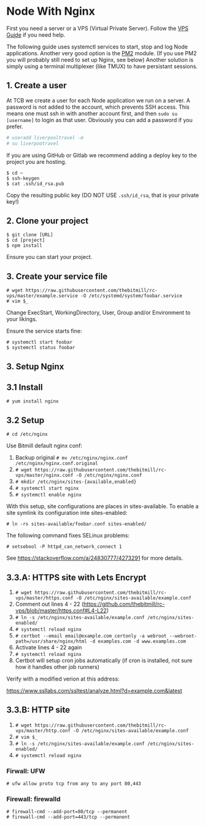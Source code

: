 # Node With Nginx

First you need a server or a VPS (Virtual Private Server).
Follow the [VPS Guide](hosting/vps.md) if you need help.

The following guide uses systemctl services to start, stop and log Node
applications. Another very good option is the
[PM2](https://github.com/Unitech/pm2) module. (If you use PM2 you will probably
still need to set up Nginx, see below) Another solution is simply using a
terminal multiplexer (like TMUX) to have persistant sessions.

## 1. Create a user

At TCB we create a user for each Node application we run on a server.
A password is not added to the account, which prevents SSH access.
This means one must ssh in with another account first, and then `sudo su [username]`
to login as that user. Obviously you can add a password if you prefer.

```sh
# useradd liverpooltravel -m
# su liverpootravel
```

If you are using GitHub or Gitlab we recommend adding a deploy key
to the project you are hosting.

```
$ cd ~
$ ssh-keygen
$ cat .ssh/id_rsa.pub
```

Copy the resulting public key (DO NOT USE `.ssh/id_rsa`, that is your private
key!)

## 2. Clone your project

```
$ git clone [URL]
$ cd [project]
$ npm install
```

Ensure you can start your project.

## 3. Create your service file

```
# wget https://raw.githubusercontent.com/thebitmill/rc-vps/master/example.service -O /etc/systemd/system/foobar.service 
# vim $_
```

Change ExecStart, WorkingDirectory, User, Group and/or Environment to your
likings.

Ensure the service starts fine:

```
# systemctl start foobar
$ systemctl status foobar
```

## 3. Setup Nginx

## 3.1 Install

```
# yum install nginx
```

## 3.2 Setup

```
# cd /etc/nginx
```

Use Bitmill default nginx conf:

1. Backup original `# mv /etc/nginx/nginx.conf /etc/nginx/nginx.conf.original`
2. `# wget https://raw.githubusercontent.com/thebitmill/rc-vps/master/nginx.conf -O /etc/nginx/nginx.conf`
3. `# mkdir /etc/nginx/sites-{available,enabled}`
4. `# systemctl start nginx`
4. `# systemctl enable nginx`

With this setup, site configurations are places in sites-available. 
To enable a site symlink its configuration inte sites-enabled:

```
# ln -rs sites-available/foobar.conf sites-enabled/
```

The following command fixes SELinux problems:

```
# setsebool -P httpd_can_network_connect 1
```

See <https://stackoverflow.com/a/24830777/4273291> for more details.

## 3.3.A: HTTPS site with Lets Encrypt

1. `# wget https://raw.githubusercontent.com/thebitmill/rc-vps/master/https.conf -O /etc/nginx/sites-available/example.conf`
2. Comment out lines 4 - 22 (<https://github.com/thebitmill/rc-vps/blob/master/https.conf#L4-L22>)
3. `# ln -s /etc/nginx/sites-available/example.conf /etc/nginx/sites-enabled/` 
4. `# systemctl reload nginx`
5. `# certbot --email email@example.com certonly -a webroot --webroot-path=/usr/share/nginx/html -d examples.com -d www.examples.com`
6. Activate lines 4 - 22 again
7. `# systemctl reload nginx`
8. Certbot will setup cron jobs automatically (if cron is installed, not sure
   how it handles other job runners)

Verify with a modified verion at this address:

<https://www.ssllabs.com/ssltest/analyze.html?d=example.com&latest>

## 3.3.B: HTTP site

1. `# wget https://raw.githubusercontent.com/thebitmill/rc-vps/master/http.conf -O /etc/nginx/sites-available/example.conf`
3. `# vim $_`
2. `# ln -s /etc/nginx/sites-available/example.conf /etc/nginx/sites-enabled/` 
3. `# systemctl reload nginx`

### Firwall: UFW

```
# ufw allow proto tcp from any to any port 80,443
```

### Firewall: firewalld

```
# firewall-cmd --add-port=80/tcp --permanent
# firewall-cmd --add-port=443/tcp --permanent
```

